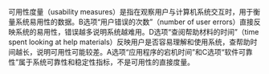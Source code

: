 可用性度量（usability measures）是指在观察用户与计算机系统交互时，用于衡量系统易用性的数据。B选项“用户错误的次数”（number of user errors）直接反映系统的易用性，错误越多说明系统越难用。D选项“查阅帮助材料的时间”（time spent looking at help materials）反映用户是否容易理解和使用系统，查帮助时间越长，说明可用性可能较差。A选项“应用程序的宕机时间”和C选项“软件可靠性”属于系统可靠性和稳定性指标，不是可用性的直接度量。